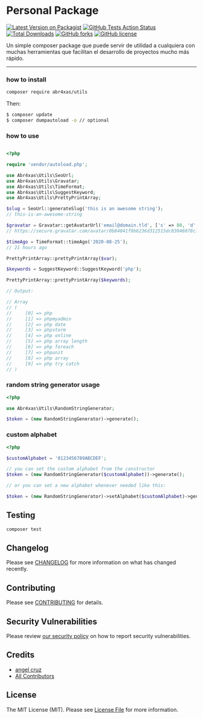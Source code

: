 # Personal Package

[![Latest Version on Packagist](https://img.shields.io/packagist/v/abr4xas/utils.svg?style=flat-square)](https://packagist.org/packages/abr4xas/utils)
[![GitHub Tests Action Status](https://img.shields.io/github/workflow/status/abr4xas/utils/Tests?style=flat-square)](https://github.com/abr4xas/utils/actions?query=workflow%3Arun-tests+branch%3Amaster)
[![Total Downloads](https://img.shields.io/packagist/dt/abr4xas/utils.svg?style=flat-square)](https://packagist.org/packages/abr4xas/utils)
[![GitHub forks](https://img.shields.io/github/forks/abr4xas/twig-slug.svg?style=flat-square)](https://github.com/abr4xas/utils/network)
[![GitHub license](https://img.shields.io/badge/license-MIT-blue.svg?style=flat-square)](https://raw.githubusercontent.com/abr4xas/utils/master/LICENSE)


Un simple composer package que puede servir de utilidad a cualquiera con muchas herramientas que facilitan el desarrollo de proyectos mucho más rápido.

---



### how to install

```bash
composer require abr4xas/utils
```

Then:

```bash
$ composer update
$ composer dumpautoload -o // optional
```
### how to use

```php

<?php

require 'vendor/autoload.php';

use Abr4xas\Utils\SeoUrl;
use Abr4xas\Utils\Gravatar;
use Abr4xas\Utils\TimeFormat;
use Abr4xas\Utils\SuggestKeyword;
use Abr4xas\Utils\PrettyPrintArray;

$slug = SeoUrl::generateSlug('this is an awesome string');
// this-is-an-awesome-string

$gravatar = Gravatar::getAvatarUrl('email@domain.tld', ['s' => 80, 'd' => 'mm', 'secure' => true]);
// https://secure.gravatar.com/avatar/0b84841f9b6236d312515dc83046078c?s=80&d=mm&r=g

$timeAgo = TimeFormat::timeAgo('2020-08-25');
// 21 hours ago

PrettyPrintArray::prettyPrintArray($var);

$keywords = SuggestKeyword::SuggestKeyword('php');

PrettyPrintArray::prettyPrintArray($keywords);

// Output:

// Array
// (
//     [0] => php
//     [1] => phpmyadmin
//     [2] => php date
//     [3] => phpstorm
//     [4] => php online
//     [5] => php array length
//     [6] => php foreach
//     [7] => phpunit
//     [8] => php array
//     [9] => php try catch
// )
```



### random string generator usage

```php
<?php

use Abr4xas\Utils\RandomStringGenerator;

$token = (new RandomStringGenerator)->generate();

```

### custom alphabet

```php
<?php

$customAlphabet = '0123456789ABCDEF';

// you can set the custom alphabet from the constructor
$token = (new RandomStringGenerator($customAlphabet))->generate();

// or you can set a new alphabet whenever needed like this:

$token = (new RandomStringGenerator)->setAlphabet($customAlphabet)->generate();

```

## Testing

```bash
composer test
```

## Changelog

Please see [CHANGELOG](CHANGELOG.md) for more information on what has changed recently.

## Contributing

Please see [CONTRIBUTING](.github/CONTRIBUTING.md) for details.

## Security Vulnerabilities

Please review [our security policy](../../security/policy) on how to report security vulnerabilities.

## Credits

- [angel cruz](https://github.com/abr4xas)
- [All Contributors](../../contributors)

## License

The MIT License (MIT). Please see [License File](LICENSE.md) for more information.
